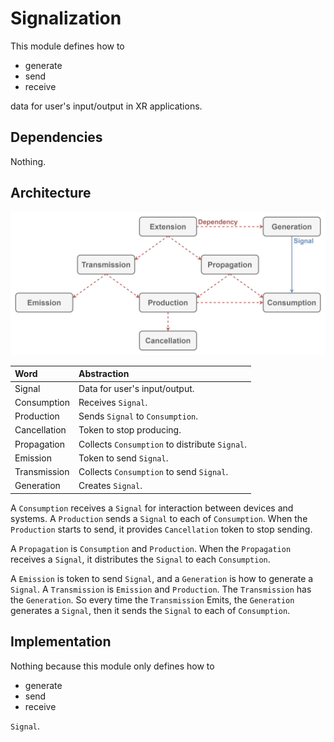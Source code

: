 # Signalization

This module defines how to

- generate
- send
- receive

data for user's input/output in XR applications.

## Dependencies

Nothing.

## Architecture

![Image not found.](./Resources/Signalization.jpg "Architecture of Signalization.")

| Word | Abstraction |
|:-----------|:------------|
| Signal | Data for user's input/output. |
| Consumption | Receives `Signal`. |
| Production | Sends `Signal` to `Consumption`. |
| Cancellation | Token to stop producing. |
| Propagation | Collects `Consumption` to distribute `Signal`. |
| Emission | Token to send `Signal`. |
| Transmission | Collects `Consumption` to send `Signal`. |
| Generation | Creates `Signal`. |

A `Consumption` receives a `Signal` for interaction between devices and systems.
A `Production` sends a `Signal` to each of `Consumption`.
When the `Production` starts to send, it provides `Cancellation` token to stop sending.

A `Propagation` is `Consumption` and `Production`.
When the `Propagation` receives a `Signal`, it distributes the `Signal` to each `Consumption`.

A `Emission` is token to send `Signal`, and a `Generation` is how to generate a `Signal`.
A `Transmission` is `Emission` and `Production`.
The `Transmission` has the `Generation`.
So every time the `Transmission` Emits, the `Generation` generates a `Signal`, then it sends the `Signal` to each of `Consumption`.

## Implementation

Nothing because this module only defines how to

- generate
- send
- receive

`Signal`.
